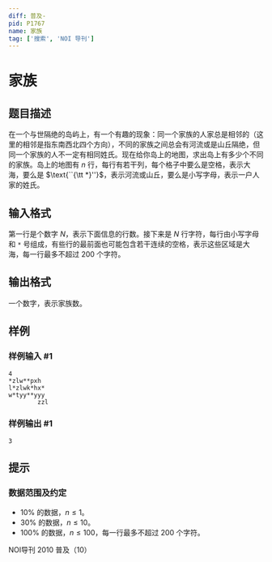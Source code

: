 ```yaml
---
diff: 普及-
pid: P1767
name: 家族
tag: ['搜索', 'NOI 导刊']
---
```

# 家族
## 题目描述

在一个与世隔绝的岛屿上，有一个有趣的现象：同一个家族的人家总是相邻的（这里的相邻是指东南西北四个方向），不同的家族之间总会有河流或是山丘隔绝，但同一个家族的人不一定有相同姓氏。现在给你岛上的地图，求出岛上有多少个不同的家族。岛上的地图有 $n$ 行，每行有若干列，每个格子中要么是空格，表示大海，要么是 $\text{``{\tt *}''}$，表示河流或山丘，要么是小写字母，表示一户人家的姓氏。

## 输入格式

第一行是个数字 $N$，表示下面信息的行数。接下来是 $N$ 行字符，每行由小写字母和 $\texttt *$ 号组成，有些行的最前面也可能包含若干连续的空格，表示这些区域是大海，每一行最多不超过 $200$ 个字符。
## 输出格式

一个数字，表示家族数。

## 样例

### 样例输入 #1
```
4
*zlw**pxh
l*zlwk*hx*
w*tyy**yyy
        zzl

```
### 样例输出 #1
```
3
```
## 提示

### 数据范围及约定

- $10\%$ 的数据，$n≤1$。
- $30\%$ 的数据，$n≤10$。
- $100\%$ 的数据，$n≤100$，每一行最多不超过 $200$ 个字符。

NOI导刊 2010 普及（10）

